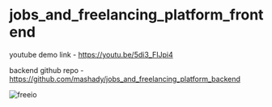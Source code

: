 
# jobs_and_freelancing_platform_frontend

youtube demo link -  https://youtu.be/5di3_FIJpi4

backend github repo - https://github.com/mashady/jobs_and_freelancing_platform_backend

![freeio](https://github.com/user-attachments/assets/c7a6c785-c377-4fb4-b08b-55ac3f8a31da)
